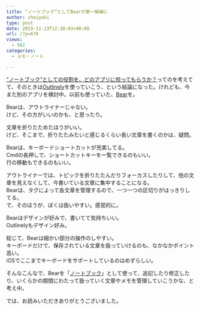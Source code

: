 ```yaml
---
title: “ノートブック”としてBearが第一候補に
author: choiyaki
type: post
date: 2019-11-13T12:38:03+00:00
url: /?p=678
views:
  - 562
categories:
  - メモ・ノート

---
```

[“ノートブック”としての役割を、どのアプリに担ってもらうか？][1]ってのを考えてて、そのときは[Outlinely][2]を使っていこう、という結論になった。けれども、今また別のアプリを検討中。以前も使っていた、[Bear][3]を。

Bearは、アウトライナーじゃない。  
けど、その方がいいのかも、と思ったり。

文章を折りたためたほうがいい。  
けど、そこまで、折りたたみたいと感じるくらい長い文章を書くのかは、疑問。

Bearは、キーボードショートカットが充実してる。  
Cmdの長押しで、ショートカットキーを一覧できるのもいい。  
行の移動もできるのもいい。

アウトライナーでは、トピックを折りたたんだりフォーカスしたりして、他の文章を見えなくして、今書いている文章に集中することになる。  
Bearは、タグによって各文章を管理するので、一つ一つの区切りがはっきりしてる。  
で、そのほうが、ぼくは扱いやすい。感覚的に。

Bearはデザインが好みで、書いてて気持ちいい。  
Outlinelyもデザイン好み。

総じて、Bearは細かい部分の操作のしやすい。  
キーボードだけで、保存されている文章を扱っていけるのも、なかなかポイント高い。  
iOSでここまでキーボードをサポートしているのはめずらしい。

そんなこんなで、Bearを「[ノートブック][4]」として使って、追記したり修正したり、いくらかの期間にわたって扱っていく文章やメモを管理していこうかな、と考え中。

では、お読みいただきありがとうございました。

 [1]: https://choiyaki.com/?p=673
 [2]: https://scrapbox.io/choiyaki-hondana/Outlinely
 [3]: https://scrapbox.io/choiyaki-hondana/Bear
 [4]: https://scrapbox.io/choiyaki-hondana/%E3%83%8E%E3%83%BC%E3%83%88%E3%83%96%E3%83%83%E3%82%AF